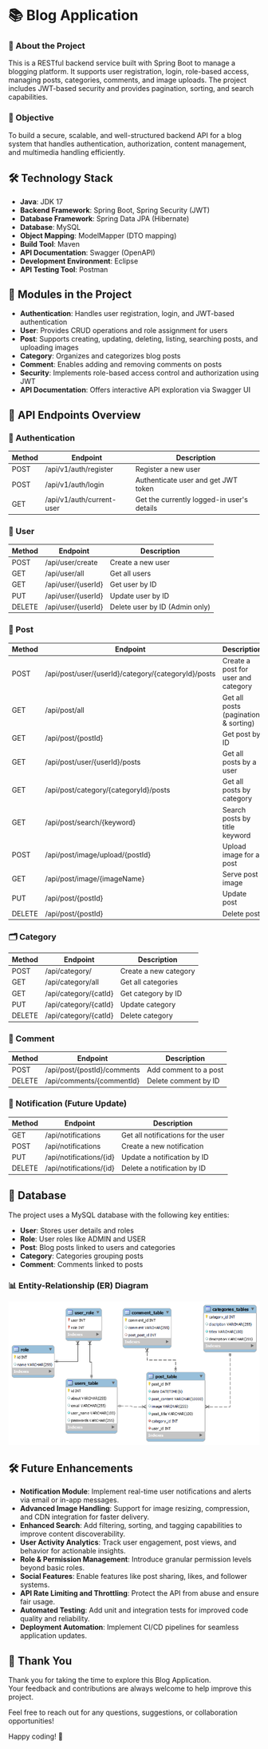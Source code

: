 # 📚 Blog Application

### 📖 About the Project
This is a RESTful backend service built with Spring Boot to manage a blogging platform. It supports user registration, login, role-based access, managing posts, categories, comments, and image uploads. The project includes JWT-based security and provides pagination, sorting, and search capabilities.


### 🎯 Objective
To build a secure, scalable, and well-structured backend API for a blog system that handles authentication, authorization, content management, and multimedia handling efficiently.

## 🛠 Technology Stack

- **Java**: JDK 17  
- **Backend Framework**: Spring Boot, Spring Security (JWT)  
- **Database Framework**: Spring Data JPA (Hibernate)  
- **Database**: MySQL  
- **Object Mapping**: ModelMapper (DTO mapping)  
- **Build Tool**: Maven  
- **API Documentation**: Swagger (OpenAPI)  
- **Development Environment**: Eclipse  
- **API Testing Tool**: Postman  

## 🧩 Modules in the Project

- **Authentication**: Handles user registration, login, and JWT-based authentication  
- **User**: Provides CRUD operations and role assignment for users  
- **Post**: Supports creating, updating, deleting, listing, searching posts, and uploading images  
- **Category**: Organizes and categorizes blog posts  
- **Comment**: Enables adding and removing comments on posts  
- **Security**: Implements role-based access control and authorization using JWT  
- **API Documentation**: Offers interactive API exploration via Swagger UI   


## 🚀 API Endpoints Overview

### 🔐 Authentication

| Method | Endpoint                  | Description                                |
|--------|---------------------------|--------------------------------------------|
| POST   | /api/v1/auth/register     | Register a new user                        |
| POST   | /api/v1/auth/login        | Authenticate user and get JWT token        |
| GET    | /api/v1/auth/current-user | Get the currently logged-in user's details |

### 👤 User

| Method | Endpoint              | Description                    |
|--------|-----------------------|--------------------------------|
| POST   | /api/user/create      | Create a new user              |
| GET    | /api/user/all         | Get all users                  |
| GET    | /api/user/{userId}    | Get user by ID                 |
| PUT    | /api/user/{userId}    | Update user by ID              |
| DELETE | /api/user/{userId}    | Delete user by ID (Admin only) |

### 📝 Post

| Method | Endpoint                                                    | Description                             |
|--------|-------------------------------------------------------------|-----------------------------------------|
| POST   | /api/post/user/{userId}/category/{categoryId}/posts         | Create a post for user and category     |
| GET    | /api/post/all                                               | Get all posts (pagination & sorting)    |
| GET    | /api/post/{postId}                                          | Get post by ID                          |
| GET    | /api/post/user/{userId}/posts                               | Get all posts by a user                 |
| GET    | /api/post/category/{categoryId}/posts                       | Get all posts by category               |
| GET    | /api/post/search/{keyword}                                  | Search posts by title keyword           |
| POST   | /api/post/image/upload/{postId}                             | Upload image for a post                 |
| GET    | /api/post/image/{imageName}                                 | Serve post image                        |
| PUT    | /api/post/{postId}                                          | Update post                             |
| DELETE | /api/post/{postId}                                          | Delete post                             |

### 🗂️ Category

| Method | Endpoint                 | Description           |
|--------|--------------------------|-----------------------|
| POST   | /api/category/           | Create a new category |
| GET    | /api/category/all        | Get all categories    |
| GET    | /api/category/{catId}    | Get category by ID    |
| PUT    | /api/category/{catId}    | Update category       |
| DELETE | /api/category/{catId}    | Delete category       |

### 💬 Comment

| Method | Endpoint                          | Description           |
|--------|-----------------------------------|-----------------------|
| POST   | /api/post/{postId}/comments       | Add comment to a post |
| DELETE | /api/comments/{commentId}         | Delete comment by ID  |

### 🔔 Notification  (Future Update)

| Method | Endpoint                    | Description                         |
|--------|-----------------------------|-------------------------------------|
| GET    | /api/notifications          | Get all notifications for the user  |
| POST   | /api/notifications          | Create a new notification           |
| PUT    | /api/notifications/{id}     | Update a notification by ID         |
| DELETE | /api/notifications/{id}     | Delete a notification by ID         |


## 💾 Database

The project uses a MySQL database with the following key entities:

- **User**: Stores user details and roles  
- **Role**: User roles like ADMIN and USER  
- **Post**: Blog posts linked to users and categories  
- **Category**: Categories grouping posts  
- **Comment**: Comments linked to posts  

### 📊 Entity-Relationship (ER) Diagram

![ER Diagram](/ER-Diagram.png)


## 🛠 Future Enhancements

- **Notification Module**: Implement real-time user notifications and alerts via email or in-app messages.  
- **Advanced Image Handling**: Support for image resizing, compression, and CDN integration for faster delivery.  
- **Enhanced Search**: Add filtering, sorting, and tagging capabilities to improve content discoverability.  
- **User Activity Analytics**: Track user engagement, post views, and behavior for actionable insights.  
- **Role & Permission Management**: Introduce granular permission levels beyond basic roles.  
- **Social Features**: Enable features like post sharing, likes, and follower systems.  
- **API Rate Limiting and Throttling**: Protect the API from abuse and ensure fair usage.  
- **Automated Testing**: Add unit and integration tests for improved code quality and reliability.  
- **Deployment Automation**: Implement CI/CD pipelines for seamless application updates.

## 🙏 Thank You

Thank you for taking the time to explore this Blog Application.  
Your feedback and contributions are always welcome to help improve this project.  

Feel free to reach out for any questions, suggestions, or collaboration opportunities!

Happy coding! 🚀


